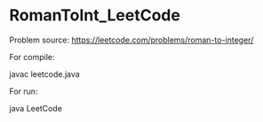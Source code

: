 # RomanToInt_LeetCode

Problem source: https://leetcode.com/problems/roman-to-integer/

For compile:

javac leetcode.java

For run:

java LeetCode
